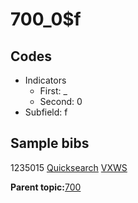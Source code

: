 # 700\_0$f

## Codes

-   Indicators
    -   First: \_
    -   Second: 0
-   Subfield: f

## Sample bibs

1235015 [Quicksearch](https://search.library.yale.edu/catalog/1235015) [VXWS](http://prodorbis.library.yale.edu:7014/vxws/GetHoldingsService?bibId=1235015)

**Parent topic:**[700](../../tags/700/700.md)

